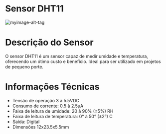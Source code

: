 # Sensor DHT11
![myimage-alt-tag](https://github.com/ItabirAr/CITinova-ITABIRAR/issues/2#issue-1583242958)

# Descrição do Sensor
O sensor DHT11 é um sensor capaz de medir umidade e temperatura, oferecendo um ótimo custo e benefício. Ideal para ser utilizado em projetos de pequeno porte. 

<h1> Informações Técnicas </h1>
	
<ul>
	<li>Tensão de operação 3 à 5.5VDC</li>
	<li>Consumo de corrente: 0.5 à 2.5µA</li>
	<li>Faixa de leitura de umidade: 20 à 90% (±5%) RH</li>
	<li>Faixa de leitura de temperatura: 0° à 50° (±2°) C</li>
	<li>Saída: Digital</li>
	<li>Dimensões 12x23.5x5.5mm</li>
<ul>